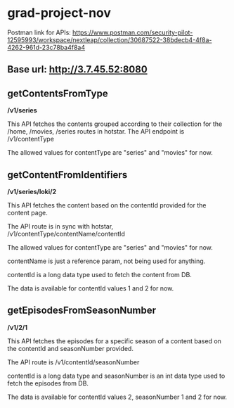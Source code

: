 # grad-project-nov
Postman link for APIs: https://www.postman.com/security-pilot-12595993/workspace/nextleap/collection/30687522-38bdecb4-4f8a-4262-961d-23c78ba4f8a4

## Base url: http://3.7.45.52:8080

## getContentsFromType
**/v1/series**

This API fetches the contents grouped according to their collection for the /home, /movies, /series routes in hotstar.
The API endpoint is /v1/contentType

The allowed values for contentType are "series" and "movies" for now.﻿

## getContentFromIdentifiers
**/v1/series/loki/2**

This API fetches the content based on the contentId provided for the content page.

The API route is in sync with hotstar, /v1/contentType/contentName/contentId

The allowed values for contentType are "series" and "movies" for now.

contentName is just a reference param, not being used for anything.

contentId is a long data type used to fetch the content from DB.

The data is available for contentId values 1 and 2 for now.

## getEpisodesFromSeasonNumber
**/v1/2/1**

This API fetches the episodes for a specific season of a content based on the contentId and seasonNumber provided.

The API route is /v1/contentId/seasonNumber

contentId is a long data type and seasonNumber is an int data type used to fetch the episodes from DB.

The data is available for contentId values 2, seasonNumber 1 and 2 for now.

